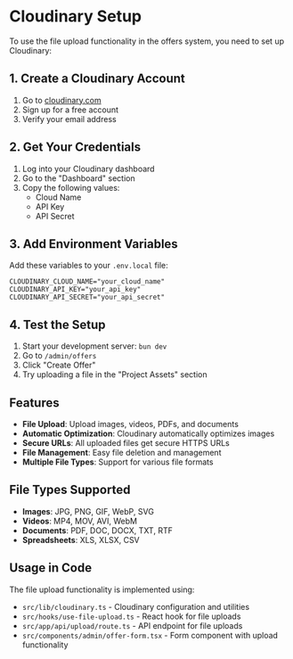 # Cloudinary Setup

To use the file upload functionality in the offers system, you need to set up Cloudinary:

## 1. Create a Cloudinary Account

1. Go to [cloudinary.com](https://cloudinary.com)
2. Sign up for a free account
3. Verify your email address

## 2. Get Your Credentials

1. Log into your Cloudinary dashboard
2. Go to the "Dashboard" section
3. Copy the following values:
   - Cloud Name
   - API Key
   - API Secret

## 3. Add Environment Variables

Add these variables to your `.env.local` file:

```env
CLOUDINARY_CLOUD_NAME="your_cloud_name"
CLOUDINARY_API_KEY="your_api_key"
CLOUDINARY_API_SECRET="your_api_secret"
```

## 4. Test the Setup

1. Start your development server: `bun dev`
2. Go to `/admin/offers`
3. Click "Create Offer"
4. Try uploading a file in the "Project Assets" section

## Features

- **File Upload**: Upload images, videos, PDFs, and documents
- **Automatic Optimization**: Cloudinary automatically optimizes images
- **Secure URLs**: All uploaded files get secure HTTPS URLs
- **File Management**: Easy file deletion and management
- **Multiple File Types**: Support for various file formats

## File Types Supported

- **Images**: JPG, PNG, GIF, WebP, SVG
- **Videos**: MP4, MOV, AVI, WebM
- **Documents**: PDF, DOC, DOCX, TXT, RTF
- **Spreadsheets**: XLS, XLSX, CSV

## Usage in Code

The file upload functionality is implemented using:

- `src/lib/cloudinary.ts` - Cloudinary configuration and utilities
- `src/hooks/use-file-upload.ts` - React hook for file uploads
- `src/app/api/upload/route.ts` - API endpoint for file uploads
- `src/components/admin/offer-form.tsx` - Form component with upload functionality
